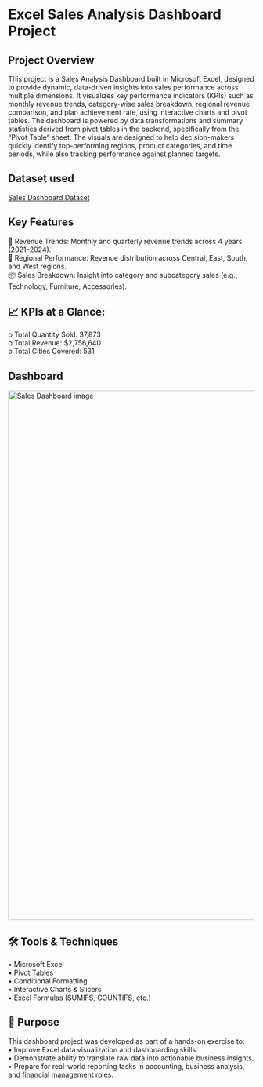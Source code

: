# Excel Sales Analysis Dashboard Project

## Project Overview
This project is a Sales Analysis Dashboard built in Microsoft Excel, designed to provide dynamic, data-driven insights into sales performance across multiple dimensions. It visualizes key performance indicators (KPIs) such as monthly revenue trends, category-wise sales breakdown, regional revenue comparison, and plan achievement rate, using interactive charts and pivot tables.
The dashboard is powered by data transformations and summary statistics derived from pivot tables in the backend, specifically from the “Pivot Table” sheet. The visuals are designed to help decision-makers quickly identify top-performing regions, product categories, and time periods, while also tracking performance against planned targets.

## Dataset used
<a href=https://github.com/Aileswhale/Sales-dashboard/blob/master/Sales%20Dashboard.xlsm> Sales Dashboard Dataset</a>

## Key Features
📅 Revenue Trends: Monthly and quarterly revenue trends across 4 years (2021–2024). <br>
🧭 Regional Performance: Revenue distribution across Central, East, South, and West regions.<br>
📦 Sales Breakdown: Insight into category and subcategory sales (e.g., Technology, Furniture, Accessories).

## 📈 KPIs at a Glance:
o	Total Quantity Sold: 37,873<br>
o	Total Revenue: $2,756,640<br>
o	Total Cities Covered: 531

## Dashboard
<img width="1920" height="1079" alt="Sales Dashboard image" src="https://github.com/user-attachments/assets/feaa0c4b-6c6d-4f2c-a4d6-8f34e1f3103f" />

## 🛠️ Tools & Techniques
•	Microsoft Excel <br>
•	Pivot Tables <br>
•	Conditional Formatting <br>
•	Interactive Charts & Slicers <br>
•	Excel Formulas (SUMIFS, COUNTIFS, etc.)

## 📌 Purpose
This dashboard project was developed as part of a hands-on exercise to:<br>
•	Improve Excel data visualization and dashboarding skills. <br>
•	Demonstrate ability to translate raw data into actionable business insights. <br>
•	Prepare for real-world reporting tasks in accounting, business analysis, and financial management roles.


